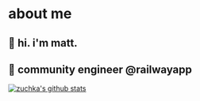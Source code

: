 # about me

## 👋 hi. i'm matt. 

## 💾 community engineer @railwayapp

[![zuchka's github stats](https://github-readme-stats.vercel.app/api?username=zuchka&show_icons=true&theme=cobalt)](https://github.com/anuraghazra/github-readme-stats)
